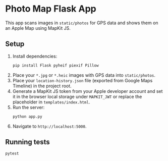 # Photo Map Flask App

This app scans images in `static/photos` for GPS data and shows them on an Apple Map using MapKit JS.

## Setup

1. Install dependencies:
   ```bash
   pip install Flask pyheif piexif Pillow
   ```
2. Place your `*.jpg` or `*.heic` images with GPS data into `static/photos`.
3. Place your `location-history.json` file (exported from Google Maps Timeline) in the project root.
4. Generate a MapKit JS token from your Apple developer account and set it in the browser local storage under `MAPKIT_JWT` or replace the placeholder in `templates/index.html`.
5. Run the server:
   ```bash
   python app.py
   ```
6. Navigate to `http://localhost:5000`.

## Running tests

```
pytest
```
